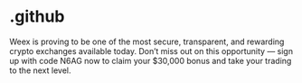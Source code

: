 # .github
Weex is proving to be one of the most secure, transparent, and rewarding crypto exchanges available today. Don’t miss out on this opportunity — sign up with code N6AG now to claim your $30,000 bonus and take your trading to the next level.
